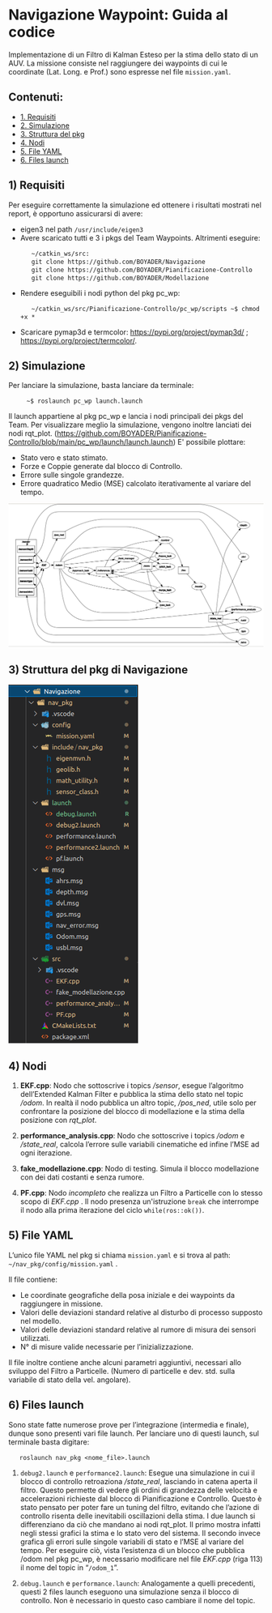 # Navigazione Waypoint: Guida al codice
Implementazione di un Filtro di Kalman Esteso per la stima dello stato di un AUV.
La missione consiste nel raggiungere dei waypoints di cui le coordinate (Lat. Long. e Prof.) sono espresse nel file `mission.yaml`.

## Contenuti:
* [1. Requisiti](#1-requisiti)
* [2. Simulazione](#2-simulazione)
* [3. Struttura del pkg](#3-struttura-del-pkg-di-navigazione)
* [4. Nodi](#4-nodi)
* [5. File YAML](#5-file-yaml)
* [6. Files launch](#6-files-launch)

## 1) Requisiti
Per eseguire correttamente la simulazione ed ottenere i risultati mostrati nel report, è opportuno assicurarsi di avere:

- eigen3 nel path `/usr/include/eigen3`
- Avere scaricato tutti e 3 i pkgs del Team Waypoints. Altrimenti eseguire:
     ```
        ~/catkin_ws/src:
        git clone https://github.com/BOYADER/Navigazione
        git clone https://github.com/BOYADER/Pianificazione-Controllo
        git clone https://github.com/BOYADER/Modellazione 
     ```
- Rendere eseguibili i nodi python del pkg pc_wp:
     ```
        ~/catkin_ws/src/Pianificazione-Controllo/pc_wp/scripts ~$ chmod +x *
     ```  
- Scaricare pymap3d e termcolor:
  https://pypi.org/project/pymap3d/ ; https://pypi.org/project/termcolor/.

## 2) Simulazione
Per lanciare la simulazione, basta lanciare da terminale:
 ```
      ~$ roslaunch pc_wp launch.launch
 ```
Il launch appartiene al pkg pc_wp e lancia i nodi principali dei pkgs del Team. Per visualizzare meglio la simulazione, vengono inoltre lanciati dei nodi rqt_plot. 
(https://github.com/BOYADER/Pianificazione-Controllo/blob/main/pc_wp/launch/launch.launch)
E' possibile plottare:

- Stato vero e stato stimato.
- Forze e Coppie generate dal blocco di Controllo.
- Errore sulle singole grandezze.
- Errore quadratico Medio (MSE) calcolato iterativamente al variare del tempo.

![alt text](/rqt_graph.PNG)

## 3) Struttura del pkg di Navigazione

![alt text](/nav_pkg_screen.PNG)

## 4) Nodi

1. **EKF.cpp**: Nodo che sottoscrive i topics _/sensor_, esegue l’algoritmo
dell’Extended Kalman Filter e pubblica la stima dello stato nel topic _/odom_. In
realtà il nodo pubblica un altro topic, _/pos_ned_, utile solo per confrontare la
posizione del blocco di modellazione e la stima della posizione con _rqt_plot_.

2. **performance_analysis.cpp**: Nodo che sottoscrive i topics _/odom_ e _/state_real_,
calcola l’errore sulle variabili cinematiche ed infine l’MSE ad ogni iterazione.

3. **fake_modellazione.cpp**: Nodo di testing. Simula il blocco modellazione con dei dati costanti e senza rumore. 

4. **PF.cpp**: Nodo _incompleto_ che realizza un Filtro a Particelle con lo stesso scopo di _EKF.cpp_ . Il nodo presenza un'istruzione `break` che interrompe il nodo alla prima iterazione del ciclo `while(ros::ok())`.

## 5) File YAML
L’unico file YAML nel pkg si chiama `mission.yaml` e si trova al path:
`~/nav_pkg/config/mission.yaml` .

Il file contiene:
- Le coordinate geografiche della posa iniziale e dei waypoints da raggiungere
in missione.
- Valori delle deviazioni standard relative al disturbo di processo supposto nel
modello.
- Valori delle deviazioni standard relative al rumore di misura dei sensori
utilizzati.
- N° di misure valide necessarie per l’inizializzazione.

Il file inoltre contiene anche alcuni parametri aggiuntivi, necessari allo sviluppo del
Filtro a Particelle. (Numero di particelle e dev. std. sulla variabile di stato della vel. angolare).


## 6) Files launch
Sono state fatte numerose prove per l’integrazione (intermedia e finale), dunque
sono presenti vari file launch.
Per lanciare uno di questi launch, sul terminale basta digitare:

```
   roslaunch nav_pkg <nome_file>.launch
```  

1. `debug2.launch` e `performance2.launch`: Esegue una simulazione
in cui il blocco di controllo retroaziona _/state_real_, lasciando in catena aperta
il filtro. Questo permette di vedere gli ordini di grandezza delle velocità e
accelerazioni richieste dal blocco di Pianificazione e Controllo. Questo è stato
pensato per poter fare un tuning del filtro, evitando che l’azione di controllo
risenta delle inevitabili oscillazioni della stima. I due launch si differenziano da
ciò che mandano ai nodi rqt_plot. Il primo mostra infatti negli stessi grafici la
stima e lo stato vero del sistema. Il secondo invece grafica gli errori sulle
singole variabili di stato e l’MSE al variare del tempo.
Per eseguire ciò, vista l’esistenza di un blocco che pubblica /odom nel pkg
pc_wp, è necessario modificare nel file _EKF.cpp_ (riga 113) il nome del topic in
“`/odom_1`”.
     
2. `debug.launch` e `performance.launch`: Analogamente a quelli
precedenti, questi 2 files launch eseguono una simulazione senza il blocco di
controllo. Non è necessario in questo caso cambiare il nome del topic.

